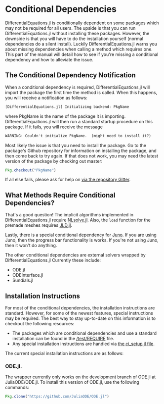 # Conditional Dependencies

DifferentialEquations.jl is conditionally dependent on some packages which may
not be required for all users. The upside is that you can run DifferentialEquations.jl
without installing these packages. However, the downside is that you will have
to do the installation yourself (normal dependencies do a silent install). Luckily
DifferentialEquations.jl warns you about missing dependencies when calling a method
which requires one. This part of the manual will detail how to see if you're
missing a conditional dependency and how to alleviate the issue.

## The Conditional Dependency Notification

When a conditional dependency is required, DifferentialEquations.jl will import
the package the first time the method is called. When this happens, you will
receive a notification as follows:

```julia
[DifferentialEquations.jl] Initializing backend: PkgName
```

where PkgName is the name of the package it is importing. DifferentialEquations.jl
will then run a standard startup procedure on this package. If it fails, you
will receive the message

```julia
WARNING: Couldn't initialize PkgName.  (might need to install it?)
```

Most likely the issue is that you need to install the package. Go to the package's
Github repository for information on installing the package, and then come
back to try again. If that does not work, you may need the latest version of the
package by checking out master:

```julia
Pkg.checkout("PkgName")
```

If all else fails, please ask for help on [via the repository Gitter](https://gitter.im/ChrisRackauckas/DifferentialEquations.jl).

## What Methods Require Conditional Dependencies?

That's a good question! The implicit algorithms implemented in DifferentialEquations.jl
require [NLsolve.jl](https://github.com/EconForge/NLsolve.jl). Also, the `load`
function for the premade meshes requires [JLD.jl](https://github.com/JuliaIO/JLD.jl).

Lastly, there is a special conditional dependency for [Juno](http://junolab.org/). If
you are using Juno, then the progress bar functionality is works. If you're not
using Juno, then it won't do anything.

The other conditional dependencies are external solvers wrapped by DifferentialEquations.jl
Currently these include:

- ODE.jl
- ODEInterface.jl
- Sundials.jl

## Installation Instructions

For most of the conditional dependencies, the installation instructions are
standard. However, for some of the newest features, special instructions may
be required. The best way to stay up-to-date on this information is to checkout
the following resources:

- The packages which are conditional dependencies and use a standard installation
  can be found in the [/test/REQUIRE](https://github.com/ChrisRackauckas/DifferentialEquations.jl/blob/master/test/REQUIRE) file.
- Any special installation instructions are handled via [the ci_setup.jl file](https://github.com/ChrisRackauckas/DifferentialEquations.jl/blob/master/test/ci_setup.jl).

The current special installation instructions are as follows:

### ODE.jl.
The wrapper currently only works on the development branch of ODE.jl
at JuliaODE/ODE.jl. To install this version of ODE.jl, use the following commands:

```julia
Pkg.clone("https://github.com/JuliaODE/ODE.jl")
```
